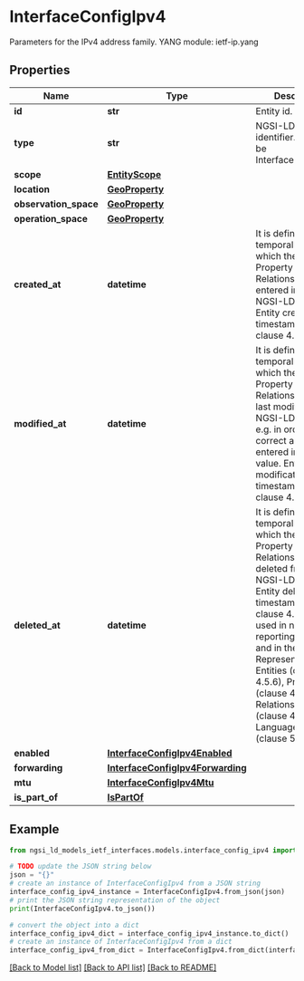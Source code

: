 # InterfaceConfigIpv4

Parameters for the IPv4 address family.  YANG module: ietf-ip.yang 

## Properties

Name | Type | Description | Notes
------------ | ------------- | ------------- | -------------
**id** | **str** | Entity id.  | [optional] 
**type** | **str** | NGSI-LD Entity identifier. It has to be InterfaceConfigIpv4. | [default to 'InterfaceConfigIpv4']
**scope** | [**EntityScope**](EntityScope.md) |  | [optional] 
**location** | [**GeoProperty**](GeoProperty.md) |  | [optional] 
**observation_space** | [**GeoProperty**](GeoProperty.md) |  | [optional] 
**operation_space** | [**GeoProperty**](GeoProperty.md) |  | [optional] 
**created_at** | **datetime** | It is defined as the temporal Property at which the Entity, Property or Relationship was entered into an NGSI-LD system.  Entity creation timestamp. See clause 4.8.  | [optional] 
**modified_at** | **datetime** | It is defined as the temporal Property at which the Entity, Property or Relationship was last modified in an NGSI-LD system, e.g. in order to correct a previously entered incorrect value.  Entity last modification timestamp. See clause 4.8.  | [optional] 
**deleted_at** | **datetime** | It is defined as the temporal Property at which the Entity, Property or Relationship was deleted from an NGSI-LD system.  Entity deletion timestamp. See clause 4.8. It is only used in notifications reporting deletions and in the Temporal Representation of Entities (clause 4.5.6), Properties (clause 4.5.7), Relationships (clause 4.5.8) and LanguageProperties (clause 5.2.32).  | [optional] 
**enabled** | [**InterfaceConfigIpv4Enabled**](InterfaceConfigIpv4Enabled.md) |  | [optional] 
**forwarding** | [**InterfaceConfigIpv4Forwarding**](InterfaceConfigIpv4Forwarding.md) |  | [optional] 
**mtu** | [**InterfaceConfigIpv4Mtu**](InterfaceConfigIpv4Mtu.md) |  | [optional] 
**is_part_of** | [**IsPartOf**](IsPartOf.md) |  | 

## Example

```python
from ngsi_ld_models_ietf_interfaces.models.interface_config_ipv4 import InterfaceConfigIpv4

# TODO update the JSON string below
json = "{}"
# create an instance of InterfaceConfigIpv4 from a JSON string
interface_config_ipv4_instance = InterfaceConfigIpv4.from_json(json)
# print the JSON string representation of the object
print(InterfaceConfigIpv4.to_json())

# convert the object into a dict
interface_config_ipv4_dict = interface_config_ipv4_instance.to_dict()
# create an instance of InterfaceConfigIpv4 from a dict
interface_config_ipv4_from_dict = InterfaceConfigIpv4.from_dict(interface_config_ipv4_dict)
```
[[Back to Model list]](../README.md#documentation-for-models) [[Back to API list]](../README.md#documentation-for-api-endpoints) [[Back to README]](../README.md)


